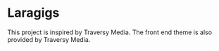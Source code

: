 # Laragigs

This project is inspired by Traversy Media. The front end theme is also provided by Traversy Media.

